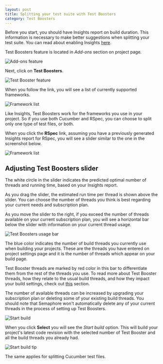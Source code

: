 ```yaml
---
layout: post
title: Splitting your test suite with Test Boosters
category: Test Boosters
---
```


Before you start, you should have Insights report on build duration. This
information is necessary to make better suggestions when splitting your test
suite. You can read about enabling Insights [here](/docs/insights/enabling-insights.html).

Test Boosters feature is located in _Add-ons_ section on project page.

<img src="/docs/assets/img/test_boosters/project_header.png" alt="Add-ons
feature" class="img-responsive img-bordered">

Next, click on **Test Boosters**.

<img src="/docs/assets/img/test_boosters/tb_add_on.png" alt="Test Booster
feature" class="img-responsive img-bordered">

When you follow the link, you will see a list of currently supported
frameworks.

<img src="/docs/assets/img/test_boosters/framework_list.png" alt="Framework
list" class="img-responsive img-bordered">

Like Insights, Test Boosters work for the frameworks you use in your project.
So if you use both Cucumber and RSpec, you can choose to split only one type of
test files, or both.

When you click the **RSpec** link, assuming you have a previously generated
Insights report for RSpec, you will see a slider similar to the one in the
screenshot below.

<img src="/docs/assets/img/test_boosters/tb_slider.png" alt="Framework
list" class="img-responsive img-bordered">

## Adjusting Test Boosters slider

The white circle in the slider indicates the predicted optimal number of
threads and running time, based on your Insights report.

As you drag the slider, the estimated run time per thread is shown above the
slider. You can choose the number of threads you think is best regarding your
current needs and subscription plan.

As you move the slider to the right, if you exceed the number of threads
available on your current subscription plan, you will see a horizontal bar
below the slider with information on your current thread usage.

<img src="/docs/assets/img/test_boosters/tb_upgrade_plan.png" alt="Test
Boosters usage bar" class="img-responsive img-bordered">

The blue color indicates the number of build threads you currently use when
building your projects. These are the threads you have entered on project
settings page and it is the number of threads which appear on your build page.

Test Booster threads are marked by red color in this bar to differentiate them
from the rest of the threads you use. To read more about Test Booster threads,
how they relate to the usual build threads, and how they impact your build
settings, check out [this](/docs/test_boosters/test-booster-threads.html)
section.

The number of available threads can be increased by upgrading your subscription
plan or deleting some of your existing build threads. You should note that
Semaphore won't automatically delete any of your current threads in the process
of setting up Test Boosters.

<img src="/docs/assets/img/test_boosters/start_build.png" alt="Start build"
class="img-responsive img-bordered">

When you click **Select** you will see the _Start build_ option. This will
build your project's latest code revision with the selected number of Test
Booster and all the build threads you already had.

<img src="/docs/assets/img/test_boosters/start_build_tip.png" alt="Start build
tip" class="img-responsive img-bordered">

The same applies for splitting Cucumber test files.
